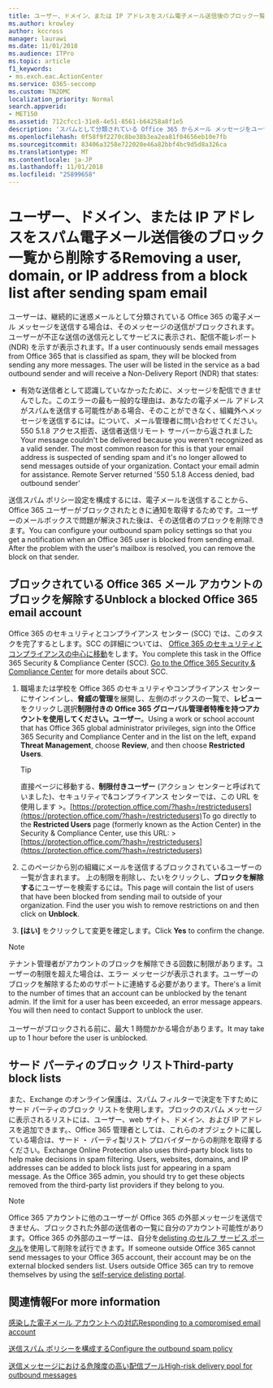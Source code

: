 ```yaml
---
title: ユーザー、ドメイン、または IP アドレスをスパム電子メール送信後のブロック一覧から削除する
ms.author: krowley
author: kccross
manager: laurawi
ms.date: 11/01/2018
ms.audience: ITPro
ms.topic: article
f1_keywords:
- ms.exch.eac.ActionCenter
ms.service: O365-seccomp
ms.custom: TN2DMC
localization_priority: Normal
search.appverid:
- MET150
ms.assetid: 712cfcc1-31e8-4e51-8561-b64258a8f1e5
description: 'スパムとして分類されている Office 365 からメール メッセージをユーザーが送り続ける場合、メッセージを送信しないようブロックされます。 '
ms.openlocfilehash: 0f58f9f2270c8be38b3ea2ea81f04656eb10e7fb
ms.sourcegitcommit: 83406a3258e722020e46a82bbf4bc9d5d8a326ca
ms.translationtype: MT
ms.contentlocale: ja-JP
ms.lasthandoff: 11/01/2018
ms.locfileid: "25899658"
---
```

# <a name="removing-a-user-domain-or-ip-address-from-a-block-list-after-sending-spam-email"></a><span data-ttu-id="6ca77-103">ユーザー、ドメイン、または IP アドレスをスパム電子メール送信後のブロック一覧から削除する</span><span class="sxs-lookup"><span data-stu-id="6ca77-103">Removing a user, domain, or IP address from a block list after sending spam email</span></span>

<span data-ttu-id="6ca77-p101">ユーザーは、継続的に迷惑メールとして分類されている Office 365 の電子メール メッセージを送信する場合は、そのメッセージの送信がブロックされます。ユーザーが不正な送信の送信元としてサービスに表示され、配信不能レポート (NDR) を示すが表示されます。</span><span class="sxs-lookup"><span data-stu-id="6ca77-p101">If a user continuously sends email messages from Office 365 that is classified as spam, they will be blocked from sending any more messages. The user will be listed in the service as a bad outbound sender and will receive a Non-Delivery Report (NDR) that states:</span></span>

- <span data-ttu-id="6ca77-p102">有効な送信者として認識していなかったために、メッセージを配信できませんでした。このエラーの最も一般的な理由は、あなたの電子メール アドレスがスパムを送信する可能性がある場合、そのことができなく、組織外へメッセージを送信するには。について、メール管理者に問い合わせてください。 550 5.1.8 アクセス拒否、送信者送信リモート サーバーから返されました</span><span class="sxs-lookup"><span data-stu-id="6ca77-p102">Your message couldn't be delivered because you weren't recognized as a valid sender. The most common reason for this is that your email address is suspected of sending spam and it's no longer allowed to send messages outside of your organization. Contact your email admin for assistance.  Remote Server returned '550 5.1.8 Access denied, bad outbound sender'</span></span>

<span data-ttu-id="6ca77-p103">送信スパム ポリシー設定を構成するには、電子メールを送信することから、Office 365 ユーザーがブロックされたときに通知を取得するためです。ユーザーのメールボックスで問題が解決された後は、その送信者のブロックを削除できます。</span><span class="sxs-lookup"><span data-stu-id="6ca77-p103">You can configure your outbound spam policy settings so that you get a notification when an Office 365 user is blocked from sending email. After the problem with the user's mailbox is resolved, you can remove the block on that sender.</span></span>
  
## <a name="unblock-a-blocked-office-365-email-account"></a><span data-ttu-id="6ca77-112">ブロックされている Office 365 メール アカウントのブロックを解除する</span><span class="sxs-lookup"><span data-stu-id="6ca77-112">Unblock a blocked Office 365 email account</span></span>

<span data-ttu-id="6ca77-p104">Office 365 のセキュリティとコンプライアンス センター (SCC) では、このタスクを完了するとします。SCC の詳細については、 [Office 365 のセキュリティとコンプライアンスの中心に移動](go-to-the-securitycompliance-center.md)をします。</span><span class="sxs-lookup"><span data-stu-id="6ca77-p104">You complete this task in the Office 365 Security & Compliance Center (SCC). [Go to the Office 365 Security & Compliance Center](go-to-the-securitycompliance-center.md) for more details about SCC.</span></span>

1. <span data-ttu-id="6ca77-115">職場または学校を Office 365 のセキュリティやコンプライアンス センターにサインインし、**脅威の管理**を展開し、左側のボックスの一覧で、**レビュー**をクリックし選択**制限付きの Office 365 グローバル管理者特権を持つアカウントを使用してください。ユーザー**。</span><span class="sxs-lookup"><span data-stu-id="6ca77-115">Using a work or school account that has Office 365 global administrator privileges, sign into the Office 365 Security and Compliance Center and in the list on the left, expand **Threat Management**, choose **Review**, and then choose **Restricted Users**.</span></span>
    
    > [!TIP]
    > <span data-ttu-id="6ca77-116">直接ページに移動する、**制限付きユーザー** (アクション センターと呼ばれていました)、セキュリティで&amp;コンプライアンス センターでは、この URL を使用します >。[https://protection.office.com/?hash=/restrictedusers](https://protection.office.com/?hash=/restrictedusers)</span><span class="sxs-lookup"><span data-stu-id="6ca77-116">To go directly to the **Restricted Users** page (formerly known as the Action Center) in the Security &amp; Compliance Center, use this URL: > [https://protection.office.com/?hash=/restrictedusers](https://protection.office.com/?hash=/restrictedusers)</span></span>

2. <span data-ttu-id="6ca77-p105">このページから別の組織にメールを送信するブロックされているユーザーの一覧が含まれます。 上の制限を削除し、たいをクリックし、**ブロックを解除する**にユーザーを検索するには。</span><span class="sxs-lookup"><span data-stu-id="6ca77-p105">This page will contain the list of users that have been blocked from sending mail to outside of your organization.  Find the user you wish to remove restrictions on and then click on **Unblock**.</span></span>

3. <span data-ttu-id="6ca77-119">**[はい]** をクリックして変更を確定します。</span><span class="sxs-lookup"><span data-stu-id="6ca77-119">Click **Yes** to confirm the change.</span></span> 
    
> [!NOTE]
> <span data-ttu-id="6ca77-p106">テナント管理者がアカウントのブロックを解除できる回数に制限があります。ユーザーの制限を超えた場合は、エラー メッセージが表示されます。ユーザーのブロックを解除するためのサポートに連絡する必要があります。</span><span class="sxs-lookup"><span data-stu-id="6ca77-p106">There's a limit to the number of times that an account can be unblocked by the tenant admin. If the limit for a user has been exceeded, an error message appears. You will then need to contact Support to unblock the user.</span></span></br></br> <span data-ttu-id="6ca77-122">ユーザーがブロックされる前に、最大 1 時間かかる場合があります。</span><span class="sxs-lookup"><span data-stu-id="6ca77-122">It may take up to 1 hour before the user is unblocked.</span></span>
  
## <a name="third-party-block-lists"></a><span data-ttu-id="6ca77-123">サード パーティのブロック リスト</span><span class="sxs-lookup"><span data-stu-id="6ca77-123">Third-party block lists</span></span>

<span data-ttu-id="6ca77-p107">また、Exchange のオンライン保護は、スパム フィルターで決定を下すためにサード パーティのブロック リストを使用します。ブロックのスパム メッセージに表示されるリストには、ユーザー、web サイト、ドメイン、および IP アドレスを追加できます。、Office 365 管理者としては、これらのオブジェクトに属している場合は、サード ・ パーティ製リスト プロバイダーからの削除を取得するください。</span><span class="sxs-lookup"><span data-stu-id="6ca77-p107">Exchange Online Protection also uses third-party block lists to help make decisions in spam filtering. Users, websites, domains, and IP addresses can be added to block lists just for appearing in a spam message. As the Office 365 admin, you should try to get these objects removed from the third-party list providers if they belong to you.</span></span>

> [!NOTE]
> <span data-ttu-id="6ca77-p108">Office 365 アカウントに他のユーザーが Office 365 の外部メッセージを送信できません、ブロックされた外部の送信者の一覧に自分のアカウント可能性があります。Office 365 の外部のユーザーは、自分を[delisting のセルフ サービス ポータル](https://docs.microsoft.com/en-us/office365/SecurityCompliance/use-the-delist-portal-to-remove-yourself-from-the-office-365-blocked-senders-lis)を使用して削除を試行できます。</span><span class="sxs-lookup"><span data-stu-id="6ca77-p108">If someone outside Office 365 cannot send messages to your Office 365 account, their account may be on the external blocked senders list. Users outside Office 365 can try to remove themselves by using the [self-service delisting portal](https://docs.microsoft.com/en-us/office365/SecurityCompliance/use-the-delist-portal-to-remove-yourself-from-the-office-365-blocked-senders-lis).</span></span> 

## <a name="for-more-information"></a><span data-ttu-id="6ca77-129">関連情報</span><span class="sxs-lookup"><span data-stu-id="6ca77-129">For more information</span></span>

[<span data-ttu-id="6ca77-130">感染した電子メール アカウントへの対応</span><span class="sxs-lookup"><span data-stu-id="6ca77-130">Responding to a compromised email account</span></span>](responding-to-a-compromised-email-account.md)

[<span data-ttu-id="6ca77-131">送信スパム ポリシーを構成する</span><span class="sxs-lookup"><span data-stu-id="6ca77-131">Configure the outbound spam policy</span></span>](configure-the-outbound-spam-policy.md)
  
[<span data-ttu-id="6ca77-132">送信メッセージにおける危険度の高い配信プール</span><span class="sxs-lookup"><span data-stu-id="6ca77-132">High-risk delivery pool for outbound messages</span></span>](high-risk-delivery-pool-for-outbound-messages.md)

  

  


